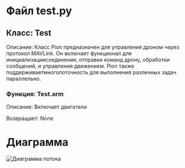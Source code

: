 # Файл test.py

## Класс: Test

Описание: Класс Pion предназначен для управления дроном через протокол MAVLink. Он включает функционал для инициализациисоединения, отправки команд дрону, обработки сообщений, и управления движением. Pion также поддерживаетмногопоточность для выполнения различных задач параллельно.

### Функция: Test.arm

Описание: Включает двигатели

Возвращает: None

# Диаграмма
 ![Диаграмма потока](img/test.png)
